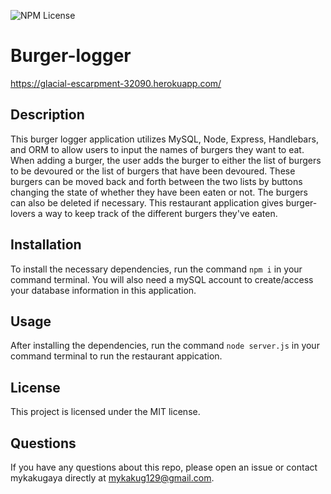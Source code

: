 ![NPM License](https://img.shields.io/static/v1?label=license&message=mit&color=brightgreen)

# Burger-logger
https://glacial-escarpment-32090.herokuapp.com/

## Description
This burger logger application utilizes MySQL, Node, Express, Handlebars, and ORM to allow users to input the names of burgers they want to eat. When adding a burger, the user adds the burger to either the list of burgers to be devoured or the list of burgers that have been devoured. These burgers can be moved back and forth between the two lists by buttons changing the state of whether they have been eaten or not. The burgers can also be deleted if necessary. This restaurant application gives burger-lovers a way to keep track of the different burgers they've eaten.

## Installation
To install the necessary dependencies, run the command `npm i` in your command terminal. You will also need a mySQL account to create/access your database information in this application.

## Usage
After installing the dependencies, run the command `node server.js` in your command terminal to run the restaurant appication.

## License
This project is licensed under the MIT license.

## Questions
If you have any questions about this repo, please open an issue or contact mykakugaya directly at mykakug129@gmail.com.